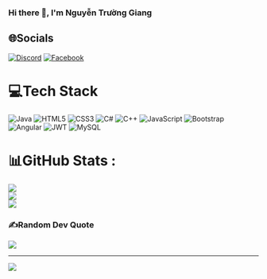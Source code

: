 ### Hi there 👋, I'm Nguyễn Trường Giang


## 🌐Socials
[![Discord](https://img.shields.io/badge/Discord-%237289DA.svg?logo=discord&logoColor=white)](htttps://discord.gg/.owenjj) [![Facebook](https://img.shields.io/badge/Facebook-%231877F2.svg?logo=Facebook&logoColor=white)](https://facebook.com/https://www.facebook.com/gi1911)
# 💻Tech Stack
![Java](https://img.shields.io/badge/java-%23ED8B00.svg?style=for-the-badge&logo=java&logoColor=white) ![HTML5](https://img.shields.io/badge/html5-%23E34F26.svg?style=for-the-badge&logo=html5&logoColor=white) ![CSS3](https://img.shields.io/badge/css3-%231572B6.svg?style=for-the-badge&logo=css3&logoColor=white) ![C#](https://img.shields.io/badge/c%23-%23239120.svg?style=for-the-badge&logo=c-sharp&logoColor=white) ![C++](https://img.shields.io/badge/c++-%2300599C.svg?style=for-the-badge&logo=c%2B%2B&logoColor=white) ![JavaScript](https://img.shields.io/badge/javascript-%23323330.svg?style=for-the-badge&logo=javascript&logoColor=%23F7DF1E) ![Bootstrap](https://img.shields.io/badge/bootstrap-%23563D7C.svg?style=for-the-badge&logo=bootstrap&logoColor=white) ![Angular](https://img.shields.io/badge/angular-%23DD0031.svg?style=for-the-badge&logo=angular&logoColor=white) ![JWT](https://img.shields.io/badge/JWT-black?style=for-the-badge&logo=JSON%20web%20tokens) ![MySQL](https://img.shields.io/badge/mysql-%2300f.svg?style=for-the-badge&logo=mysql&logoColor=white)
# 📊GitHub Stats :
![](https://github-readme-stats.vercel.app/api?username=Owen-JJ&theme=radical&hide_border=false&include_all_commits=false&count_private=false)<br/>
![](https://github-readme-streak-stats.herokuapp.com/?user=Owen-JJ&theme=radical&hide_border=false)<br/>
![](https://github-readme-stats.vercel.app/api/top-langs/?username=Owen-JJ&theme=radical&hide_border=false&include_all_commits=false&count_private=false&layout=compact)

### ✍️Random Dev Quote
![](https://quotes-github-readme.vercel.app/api?type=horizontal&theme=radical)

---
[![](https://visitcount.itsvg.in/api?id=Owen-JJ&icon=0&color=0)](https://visitcount.itsvg.in)

